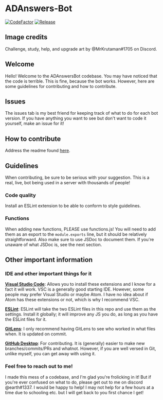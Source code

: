 # ADAnswers-Bot

[![CodeFactor](https://www.codefactor.io/repository/github/earthernsence/adanswers-bot/badge)](https://www.codefactor.io/repository/github/earthernsence/adanswers-bot)
[![Release](https://img.shields.io/github/v/release/earthernsence/ADAnswers-Bot?label=Release&color=brightgreen&cacheSeconds=3600)](https://github.com/earthernsence/ADAnswers-Bot/releases/latest)

## Image credits

Challenge, study, help, and upgrade art by @MrKrutaman#1705 on Discord.

## Welcome

Hello! Welcome to the ADAnswersBot codebase. You may have noticed that the code is terrible. This is fine, because the bot works. However, here are some guidelines for contributing and how to contribute.

## Issues

The issues tab is my best friend for keeping track of what to do for each bot version. If you have anything you want to see but don't want to code it yourself, make an issue for it!

## How to contribute

Address the readme found [here](https://github.com/earthernsence/ADAnswers-Bot/blob/main/src/commands/README.md).

## Guidelines

When contributing, be sure to be serious with your suggestion. This is a real, live, bot being used in a server with thousands of people!

### Code quality

Install an ESLint extension to be able to conform to style guidelines.

### Functions

When adding new functions, PLEASE use functions.js! You will need to add them as an export to the `module.exports` line, but it should be relatively straightforward. Also make sure to use JSDoc to document them. If you're unaware of what JSDoc is, see the next section.

## Other important information

### IDE and other important things for it

[**Visual Studio Code**](https://code.visualstudio.com/): Allows you to install these extensions and I know for a fact it will work. VSC is a generally good starting IDE. However, some people may prefer Visual Studio or maybe Atom. I have no idea about if Atom has these extensions or not, which is why I recommend VSC.

[**ESLint**](https://marketplace.visualstudio.com/items?itemName=dbaeumer.vscode-eslint):
ESLint will take the two ESLint files in this repo and use them as the settings. Install it globally; it will improve any JS you do, as long as you have the ESLint files for it.

[**GitLens**](https://marketplace.visualstudio.com/items?itemName=eamodio.gitlens):
I only recommend having GitLens to see who worked in what files when. It is updated on commit.

[**GitHub Desktop**](https://desktop.github.com/): For contributing. It is (generally) easier to make new branches/commits/PRs and whatnot. However, if you are well versed in Git, unlike myself, you can get away with using it.

### Feel free to reach out to me!

I made this mess of a codebase, and I'm glad you're frolicking in it! But if you're ever confused on what to do, please get out to me on discord @earth#1337. I would be happy to help! I may not help for a few hours at a time due to schooling etc. but I will get back to you first chance I get!
